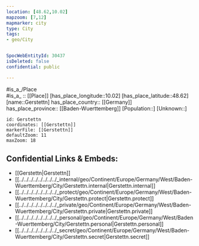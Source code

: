 ```yaml
---
location: [48.62,10.02] 
mapzoom: [7,12] 
mapmarker: city 
type: City
tags:
- geo/City


SpocWebEntityId: 30437
isDeleted: false
confidential: public

---
```

#is_a_/Place  
#is_a_ :: [[Place]] 
[has_place_longitude::10.02] 
[has_place_latitude::48.62] 
[name::Gerstettn] 
has_place_country:: [[Germany]]  
has_place_province:: [[Baden-Wuerttemberg]] 
[Population::] 
[Unknown::] 


```leaflet
id: Gerstettn
coordinates: [[Gerstettn]] 
markerFile: [[Gerstettn]] 
defaultZoom: 11 
maxZoom: 18
```


## Confidential Links & Embeds: 
- [[Gerstettn|Gerstettn]]  
- [[../../../../../../../../_internal/geo/Continent/Europe/Germany/West/Baden-Wuerttemberg/City/Gerstettn.internal|Gerstettn.internal]] 
- [[../../../../../../../../_protect/geo/Continent/Europe/Germany/West/Baden-Wuerttemberg/City/Gerstettn.protect|Gerstettn.protect]] 
- [[../../../../../../../../_private/geo/Continent/Europe/Germany/West/Baden-Wuerttemberg/City/Gerstettn.private|Gerstettn.private]] 
- [[../../../../../../../../_personal/geo/Continent/Europe/Germany/West/Baden-Wuerttemberg/City/Gerstettn.personal|Gerstettn.personal]] 
- [[../../../../../../../../_secret/geo/Continent/Europe/Germany/West/Baden-Wuerttemberg/City/Gerstettn.secret|Gerstettn.secret]] 
